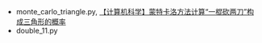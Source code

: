
- monte_carlo_triangle.py, [【计算机科学】蒙特卡洛方法计算“一棍砍两刀”构成三角形的概率](https://www.bilibili.com/video/av75100858/)
- double_11.py 



